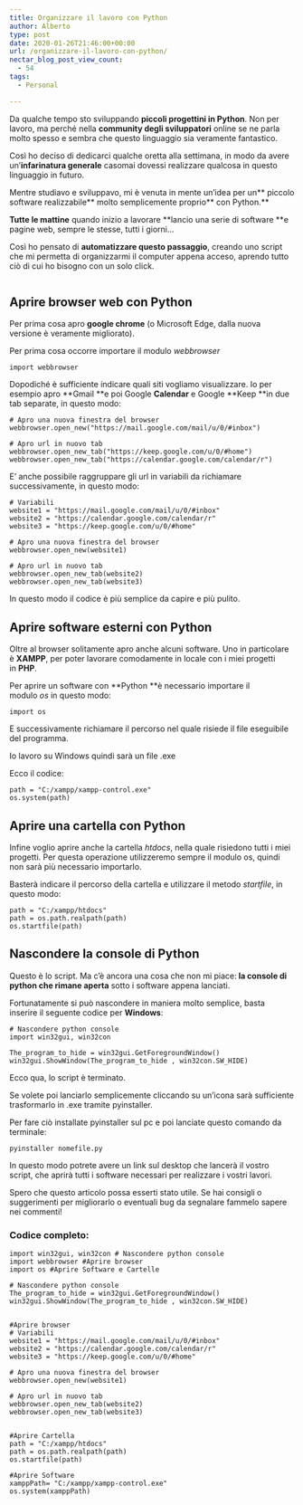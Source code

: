 ```yaml
---
title: Organizzare il lavoro con Python
author: Alberto
type: post
date: 2020-01-26T21:46:00+00:00
url: /organizzare-il-lavoro-con-python/
nectar_blog_post_view_count:
  - 54
tags:
  - Personal

---
```

Da qualche tempo sto sviluppando **piccoli progettini in Python**. Non per lavoro, ma perché nella **community degli sviluppatori** online se ne parla molto spesso e sembra che questo linguaggio sia veramente fantastico.

Così ho deciso di dedicarci qualche oretta alla settimana, in modo da avere un’**infarinatura generale**&nbsp;casomai dovessi realizzare qualcosa in questo linguaggio in futuro.

Mentre studiavo e sviluppavo, mi è venuta in mente un’idea per un**&nbsp;piccolo software realizzabile**&nbsp;molto semplicemente proprio**&nbsp;con Python.**

**Tutte le mattine**&nbsp;quando inizio a lavorare&nbsp;**lancio una serie di software&nbsp;**e pagine web, sempre le stesse, tutti i giorni…

Così ho pensato di&nbsp;**automatizzare questo passaggio**, creando uno script che mi permetta di organizzarmi il computer appena acceso, aprendo tutto ciò di cui ho bisogno con un solo click.

<div class="wp-block-image">
  <figure class="aligncenter size-full"><img decoding="async" src="https://albertoreineri.it/wp-content/uploads/2022/03/ezgif-6-6f58fa3bf18b.gif" alt="" class="wp-image-143" /></figure>
</div>



## Aprire browser web con Python

Per prima cosa apro&nbsp;**google chrome**&nbsp;(o Microsoft Edge, dalla nuova versione è veramente migliorato).

Per prima cosa occorre importare il modulo&nbsp;_webbrowser_

<pre class="wp-block-code"><code>import webbrowser</code></pre>

Dopodiché è sufficiente indicare quali siti vogliamo visualizzare. Io per esempio apro&nbsp;**Gmail&nbsp;**e poi Google&nbsp;**Calendar**&nbsp;e Google&nbsp;**Keep&nbsp;**in due tab separate, in questo modo:

<pre class="wp-block-code"><code># Apro una nuova finestra del browser
webbrowser.open_new("https://mail.google.com/mail/u/0/#inbox")

# Apro url in nuovo tab
webbrowser.open_new_tab("https://keep.google.com/u/0/#home")
webbrowser.open_new_tab("https://calendar.google.com/calendar/r")</code></pre>

E’ anche possibile raggruppare gli url in variabili da richiamare successivamente, in questo modo:

<pre class="wp-block-code"><code># Variabili
website1 = "https://mail.google.com/mail/u/0/#inbox"
website2 = "https://calendar.google.com/calendar/r"
website3 = "https://keep.google.com/u/0/#home"

# Apro una nuova finestra del browser
webbrowser.open_new(website1)

# Apro url in nuovo tab
webbrowser.open_new_tab(website2)
webbrowser.open_new_tab(website3)
</code></pre>

In questo modo il codice è più semplice da capire e più pulito.

## Aprire software esterni con Python

Oltre al browser solitamente apro anche alcuni software. Uno in particolare è&nbsp;**XAMPP**, per poter lavorare comodamente in locale con i miei progetti in&nbsp;**PHP**.

Per aprire un software con&nbsp;**Python&nbsp;**è necessario importare il modulo&nbsp;_os_&nbsp;in questo modo:

<pre class="wp-block-code"><code>import os</code></pre>

E successivamente richiamare il percorso nel quale risiede il file eseguibile del programma.

Io lavoro su Windows quindi sarà un file .exe

Ecco il codice:

<pre class="wp-block-code"><code>path = "C:/xampp/xampp-control.exe"
os.system(path)</code></pre>

## Aprire una cartella con Python

Infine voglio aprire anche la cartella&nbsp;_htdocs_, nella quale risiedono tutti i miei progetti. Per questa operazione utilizzeremo sempre il modulo os, quindi non sarà più necessario importarlo.

Basterà indicare il percorso della cartella e utilizzare il metodo&nbsp;_startfile_, in questo modo:

<pre class="wp-block-code"><code>path = "C:/xampp/htdocs"
path = os.path.realpath(path)
os.startfile(path)</code></pre>

## Nascondere la console di Python

Questo è lo script. Ma c’è ancora una cosa che non mi piace:**&nbsp;la console di python che rimane aperta**&nbsp;sotto i software appena lanciati.

Fortunatamente si può nascondere in maniera molto semplice, basta inserire il seguente codice per&nbsp;**Windows**:

<pre class="wp-block-code"><code># Nascondere python console
import win32gui, win32con

The_program_to_hide = win32gui.GetForegroundWindow()
win32gui.ShowWindow(The_program_to_hide , win32con.SW_HIDE)</code></pre>

Ecco qua, lo script è terminato.

Se volete poi lanciarlo semplicemente cliccando su un’icona sarà sufficiente trasformarlo in .exe tramite pyinstaller.

Per fare ciò installate pyinstaller sul pc e poi lanciate questo comando da terminale:

<pre class="wp-block-code"><code>pyinstaller nomefile.py</code></pre>

In questo modo potrete avere un link sul desktop che lancerà il vostro script, che aprirà tutti i software necessari per realizzare i vostri lavori.

Spero che questo articolo possa esserti stato utile. Se hai consigli o suggerimenti per migliorarlo o eventuali bug da segnalare fammelo sapere nei commenti!

### Codice completo:

<pre class="wp-block-code"><code>import win32gui, win32con # Nascondere python console
import webbrowser #Aprire browser
import os #Aprire Software e Cartelle

# Nascondere python console
The_program_to_hide = win32gui.GetForegroundWindow()
win32gui.ShowWindow(The_program_to_hide , win32con.SW_HIDE)


#Aprire browser
# Variabili
website1 = "https://mail.google.com/mail/u/0/#inbox"
website2 = "https://calendar.google.com/calendar/r"
website3 = "https://keep.google.com/u/0/#home"

# Apro una nuova finestra del browser
webbrowser.open_new(website1)

# Apro url in nuovo tab
webbrowser.open_new_tab(website2)
webbrowser.open_new_tab(website3)


#Aprire Cartella
path = "C:/xampp/htdocs"
path = os.path.realpath(path)
os.startfile(path)

#Aprire Software
xamppPath= "C:/xampp/xampp-control.exe"
os.system(xamppPath)

</code></pre>